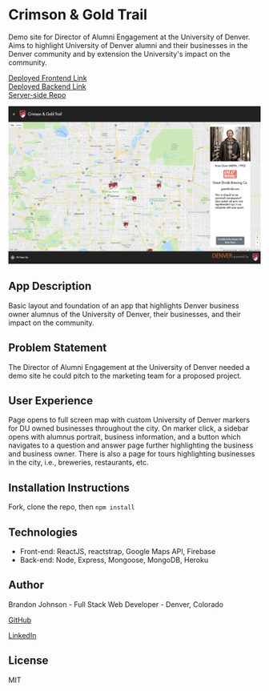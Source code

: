 # Crimson & Gold Trail
Demo site for Director of Alumni Engagement at the University of Denver.  Aims to highlight University of Denver alumni and their businesses in the Denver community and by extension the University's impact on the community.

[Deployed Frontend Link](https://crimsonandgoldtrail.firebaseapp.com/)<br>
[Deployed Backend Link](https://crimsonandgoldtrail.herokuapp.com/api/alpha/businesses)<br>
[Server-side Repo](https://github.com/bmj1985/cgtrail-server)<br>

<div>
<img src="./screenshot.png"/>
</div>

## App Description
Basic layout and foundation of an app that highlights Denver business owner alumnus of the University of Denver, their businesses, and their impact on the community.

## Problem Statement
The Director of Alumni Engagement at the University of Denver needed a demo site he could pitch to the marketing team for a proposed project.

## User Experience
Page opens to full screen map with custom University of Denver markers for DU owned businesses throughout the city.  On marker click, a sidebar opens with alumnus portrait, business information, and a button which navigates to a question and answer page further highlighting the business and business owner. There is also a page for tours highlighting businesses in the city, i.e., breweries, restaurants, etc.

## Installation Instructions
Fork, clone the repo, then ```npm install```

## Technologies
* Front-end: ReactJS, reactstrap, Google Maps API, Firebase
* Back-end: Node, Express, Mongoose, MongoDB, Heroku

## Author
Brandon Johnson - Full Stack Web Developer - Denver, Colorado

[GitHub](https://github.com/bmj1985)

[LinkedIn](www.linkedin.com/in/bmj1985/)

## License
MIT
